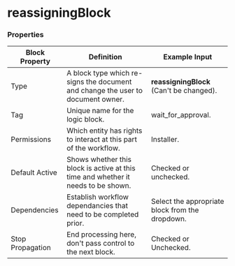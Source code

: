 # reassigningBlock

### Properties

| Block Property   | Definition                                                                        | Example Input                                   |
| ---------------- | --------------------------------------------------------------------------------- | ----------------------------------------------- |
| Type             | A block type which re-signs the document and change the user to document owner.   | **reassigningBlock** (Can't be changed).        |
| Tag              | Unique name for the logic block.                                                  | wait_for_approval.                              |
| Permissions      | Which entity has rights to interact at this part of the workflow.                 | Installer.                                      |
| Default Active   | Shows whether this block is active at this time and whether it needs to be shown. | Checked or unchecked.                           |
| Dependencies     | Establish workflow dependancies that need to be completed prior.                  | Select the appropriate block from the dropdown. |
| Stop Propagation | End processing here, don't pass control to the next block.                        | Checked or Unchecked.                           |
